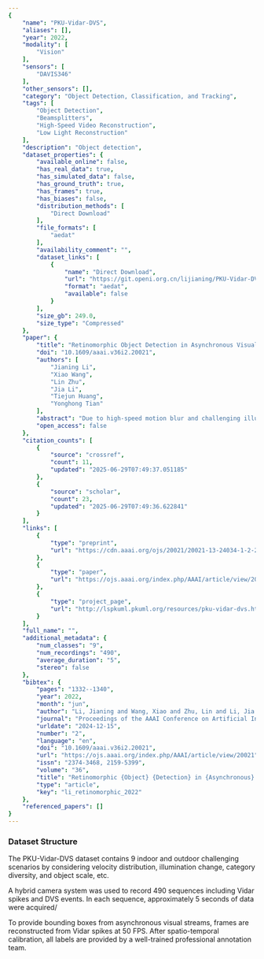 ```yaml
---
{
    "name": "PKU-Vidar-DVS",
    "aliases": [],
    "year": 2022,
    "modality": [
        "Vision"
    ],
    "sensors": [
        "DAVIS346"
    ],
    "other_sensors": [],
    "category": "Object Detection, Classification, and Tracking",
    "tags": [
        "Object Detection",
        "Beamsplitters",
        "High-Speed Video Reconstruction",
        "Low Light Reconstruction"
    ],
    "description": "Object detection",
    "dataset_properties": {
        "available_online": false,
        "has_real_data": true,
        "has_simulated_data": false,
        "has_ground_truth": true,
        "has_frames": true,
        "has_biases": false,
        "distribution_methods": [
            "Direct Download"
        ],
        "file_formats": [
            "aedat"
        ],
        "availability_comment": "",
        "dataset_links": [
            {
                "name": "Direct Download",
                "url": "https://git.openi.org.cn/lijianing/PKU-Vidar-DVS/datasets",
                "format": "aedat",
                "available": false
            }
        ],
        "size_gb": 249.0,
        "size_type": "Compressed"
    },
    "paper": {
        "title": "Retinomorphic Object Detection in Asynchronous Visual Streams",
        "doi": "10.1609/aaai.v36i2.20021",
        "authors": [
            "Jianing Li",
            "Xiao Wang",
            "Lin Zhu",
            "Jia Li",
            "Tiejun Huang",
            "Yonghong Tian"
        ],
        "abstract": "Due to high-speed motion blur and challenging illumination, conventional frame-based cameras have encountered an important challenge in object detection tasks. Neuromorphic cameras that output asynchronous visual streams instead of intensity frames, by taking the advantage of high temporal resolution and high dynamic range, have brought a new perspective to address the challenge. In this paper, we propose a novel problem setting, retinomorphic object detection, which is the first trial that integrates foveal-like and peripheral-like visual streams. Technically, we first build a large-scale multimodal neuromorphic object detection dataset (i.e., PKU-Vidar-DVS) over 215.5k spatio-temporal synchronized labels. Then, we design temporal aggregation representations to preserve the spatio-temporal information from asynchronous visual streams. Finally, we present a novel bio-inspired unifying framework to fuse two sensing modalities via a dynamic interaction mechanism. Our experimental evaluation shows that our approach has significant improvements over the state-of-the-art methods with the single-modality, especially in high-speed motion and low-light scenarios. We hope that our work will attract further research into this newly identified, yet crucial research direction. Our dataset can be available at https://www.pkuml.org/resources/pku-vidar-dvs.html.",
        "open_access": false
    },
    "citation_counts": [
        {
            "source": "crossref",
            "count": 11,
            "updated": "2025-06-29T07:49:37.051185"
        },
        {
            "source": "scholar",
            "count": 23,
            "updated": "2025-06-29T07:49:36.622841"
        }
    ],
    "links": [
        {
            "type": "preprint",
            "url": "https://cdn.aaai.org/ojs/20021/20021-13-24034-1-2-20220628.pdf"
        },
        {
            "type": "paper",
            "url": "https://ojs.aaai.org/index.php/AAAI/article/view/20021"
        },
        {
            "type": "project_page",
            "url": "http://lspkuml.pkuml.org/resources/pku-vidar-dvs.html"
        }
    ],
    "full_name": "",
    "additional_metadata": {
        "num_classes": "9",
        "num_recordings": "490",
        "average_duration": "5",
        "stereo": false
    },
    "bibtex": {
        "pages": "1332--1340",
        "year": 2022,
        "month": "jun",
        "author": "Li, Jianing and Wang, Xiao and Zhu, Lin and Li, Jia and Huang, Tiejun and Tian, Yonghong",
        "journal": "Proceedings of the AAAI Conference on Artificial Intelligence",
        "urldate": "2024-12-15",
        "number": "2",
        "language": "en",
        "doi": "10.1609/aaai.v36i2.20021",
        "url": "https://ojs.aaai.org/index.php/AAAI/article/view/20021",
        "issn": "2374-3468, 2159-5399",
        "volume": "36",
        "title": "Retinomorphic {Object} {Detection} in {Asynchronous} {Visual} {Streams}",
        "type": "article",
        "key": "li_retinomorphic_2022"
    },
    "referenced_papers": []
}
---
```


### Dataset Structure

The PKU-Vidar-DVS dataset contains 9 indoor and outdoor challenging scenarios by considering velocity distribution, illumination change, category diversity, and object scale, etc.

A hybrid camera system was used to record 490 sequences including Vidar spikes and DVS events. In each sequence, approximately 5 seconds of data were acquired/

To provide bounding boxes from asynchronous visual streams, frames are reconstructed from Vidar spikes at 50 FPS. After spatio-temporal calibration, all labels are provided by a well-trained professional annotation team.
